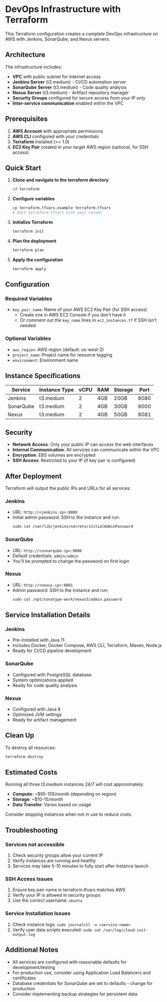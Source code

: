 # DevOps Infrastructure with Terraform

This Terraform configuration creates a complete DevOps infrastructure on AWS with Jenkins, SonarQube, and Nexus servers.

## Architecture

The infrastructure includes:

- **VPC** with public subnet for internet access
- **Jenkins Server** (t3.medium) - CI/CD automation server
- **SonarQube Server** (t3.medium) - Code quality analysis
- **Nexus Server** (t3.medium) - Artifact repository manager
- **Security Groups** configured for secure access from your IP only
- **Inter-service communication** enabled within the VPC

## Prerequisites

1. **AWS Account** with appropriate permissions
2. **AWS CLI** configured with your credentials
3. **Terraform** installed (>= 1.0)
4. **EC2 Key Pair** created in your target AWS region (optional, for SSH access)

## Quick Start

1. **Clone and navigate to the terraform directory**
   ```bash
   cd terraform
   ```

2. **Configure variables**
   ```bash
   cp terraform.tfvars.example terraform.tfvars
   # Edit terraform.tfvars with your values
   ```

3. **Initialize Terraform**
   ```bash
   terraform init
   ```

4. **Plan the deployment**
   ```bash
   terraform plan
   ```

5. **Apply the configuration**
   ```bash
   terraform apply
   ```

## Configuration

### Required Variables

- `key_pair_name`: Name of your AWS EC2 Key Pair (for SSH access)
  - Create one in AWS EC2 Console if you don't have it
  - Or comment out the `key_name` lines in `ec2_instances.tf` if SSH isn't needed

### Optional Variables

- `aws_region`: AWS region (default: us-west-2)
- `project_name`: Project name for resource tagging
- `environment`: Environment name

## Instance Specifications

| Service   | Instance Type | vCPU | RAM | Storage | Port |
|-----------|---------------|------|-----|---------|------|
| Jenkins   | t3.medium     | 2    | 4GB | 20GB    | 8080 |
| SonarQube | t3.medium     | 2    | 4GB | 30GB    | 9000 |
| Nexus     | t3.medium     | 2    | 4GB | 50GB    | 8081 |

## Security

- **Network Access**: Only your public IP can access the web interfaces
- **Internal Communication**: All services can communicate within the VPC
- **Encryption**: EBS volumes are encrypted
- **SSH Access**: Restricted to your IP (if key pair is configured)

## After Deployment

Terraform will output the public IPs and URLs for all services:

### Jenkins
- URL: `http://<jenkins-ip>:8080`
- Initial admin password: SSH to the instance and run:
  ```bash
  sudo cat /var/lib/jenkins/secrets/initialAdminPassword
  ```

### SonarQube
- URL: `http://<sonarqube-ip>:9000`
- Default credentials: `admin/admin`
- You'll be prompted to change the password on first login

### Nexus
- URL: `http://<nexus-ip>:8081`
- Admin password: SSH to the instance and run:
  ```bash
  sudo cat /opt/sonatype-work/nexus3/admin.password
  ```

## Service Installation Details

### Jenkins
- Pre-installed with Java 11
- Includes Docker, Docker Compose, AWS CLI, Terraform, Maven, Node.js
- Ready for CI/CD pipeline development

### SonarQube
- Configured with PostgreSQL database
- System optimizations applied
- Ready for code quality analysis

### Nexus
- Configured with Java 8
- Optimized JVM settings
- Ready for artifact management

## Clean Up

To destroy all resources:
```bash
terraform destroy
```

## Estimated Costs

Running all three t3.medium instances 24/7 will cost approximately:
- **Compute**: ~$95-105/month (depending on region)
- **Storage**: ~$10-15/month
- **Data Transfer**: Varies based on usage

Consider stopping instances when not in use to reduce costs.

## Troubleshooting

### Services not accessible
1. Check security groups allow your current IP
2. Verify instances are running and healthy
3. Services may take 5-10 minutes to fully start after instance launch

### SSH Access Issues
1. Ensure key pair name in terraform.tfvars matches AWS
2. Verify your IP is allowed in security groups
3. Use the correct username: `ubuntu`

### Service Installation Issues
1. Check instance logs: `sudo journalctl -u <service-name>`
2. Verify user data scripts executed: `sudo cat /var/log/cloud-init-output.log`

## Additional Notes

- All services are configured with reasonable defaults for development/testing
- For production use, consider using Application Load Balancers and certificates
- Database credentials for SonarQube are set to defaults - change for production
- Consider implementing backup strategies for persistent data